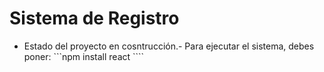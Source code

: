 <h1>Sistema de Registro</h1>

- Estado del proyecto en cosntrucción.-
Para ejecutar el sistema, debes poner:
```npm install react ````
